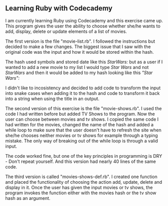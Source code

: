 ## Learning Ruby with Codecademy

I am currently learning Ruby using Codecademy and this exercise came up. This program gives the user the ability to choose whether she/he wants to add, display, delete or update elements of a list of movies.

The first version is the file "movie-list.rb".
I followed the instructions but decided to make a few changes. The biggest issue that I saw with the original code was the input and how it would be stored within the hash.

The hash used symbols and stored date like this *StarWars:* but as a user if I wanted to add a new movie to my list I would type *Star Wars* and not *StarWars* and then it would be added to my hash looking like this *"Star Wars":*

I didn't like to incosistency and decided to add code to transform the input into snake cases when adding it to the hash and  code to transform it back into a string when using the title in an output.

The second version of this exercise is the file "movie-shows.rb". I used the code I had written before but added TV Shows to the program. Now the user can choose between movies and tv shows. I copied the same code I had written for the movies, changed the name of the hash and added a while loop to make sure that the user doesn't have to refresh the site when she/he chooses neither movies or tv shows for example through a typing mistake. The only way of breaking out of the while loop is through a valid input.

The code worked fine, but one of the key principles in programming is DRY - Don't repeat yourself. And this version had nearly 40 lines of the same code. 

The third version is called "movies-shows-def.rb". I created one function and placed the functionality of choosing the action add, update, delete and display in it. Once the user has given the input movies or tv shows, the program invokes the function either with the movies hash or the tv show hash as an argument. 
